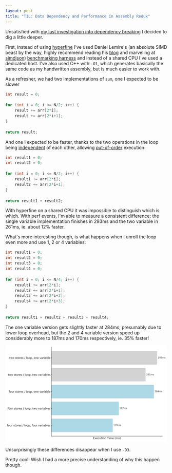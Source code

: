 ```yaml
---
layout: post
title: "TIL: Data Dependency and Performance in Assembly Redux"
---
```


Unsatisfied with [my last investigation into dependency
breaking](https://blog.mattstuchlik.com/2024/02/04/TIL-data-dependency-performance-assembly.html)
I decided to dig a little deeper.

First, instead of using [hyperfine](https://github.com/sharkdp/hyperfine) I've used Daniel Lemire's (an absolute SIMD
beast by the way, highly recommend reading his [blog](https://lemire.me/blog/)
and marveling at [simdjson](https://simdjson.org)) [benchmarking
harness](https://github.com/lemire/Code-used-on-Daniel-Lemire-s-blog/tree/master/2024/02/04/benchmarks)
and instead of a shared CPU I've used a dedicated host. I've also used C++ with
`-O1`, which generates basically the same code as my handwritten assembly, but
is much easier to work with.

As a refresher, we had two implementations of `sum`, one I expected to be slower

```cpp
int result = 0;

for (int i = 0; i <= N/2; i++) {
    result += arr[2*i];
    result += arr[2*i+1];
}

return result;
```

And one I expected to be faster, thanks to the two operations in the loop being [independent](https://en.wikipedia.org/wiki/Data_dependency) of each other, allowing [out-of-order](https://en.wikipedia.org/wiki/Out-of-order_execution) execution:

```cpp
int result1 = 0;
int result2 = 0;

for (int i = 0; i <= N/2; i++) {
    result1 += arr[2*i];
    result2 += arr[2*i+1];
}

return result1 + result2;
```

With hyperfine on a shared CPU it was impossible to distinguish which is
which. With perf events, I'm able to measure a consistent difference: the
single variable implementation finishes in 293ms and the two variable in 261ms, ie. about 12% faster.

What's more interesting though, is what happens when I unroll the loop even more and use 1, 2 or 4 variables:

```cpp
int result1 = 0;
int result2 = 0;
int result3 = 0;
int result4 = 0;

for (int i = 0; i <= N/4; i++) {
    result1 += arr[2*i];
    result2 += arr[2*i+1];
    result3 += arr[2*i+2];
    result4 += arr[2*i+3];
}

return result1 + result2 + result3 + result4;
```

The one variable version gets slightly faster at 284ms, presumably due to
lower loop overhead, but the 2 and 4 variable version speed up considerably more to
187ms and 170ms respectively, ie. 35% faster!

![graph](/assets/dependency_breaking_graph.png)

Unsurprisingly these differences disappear when I use `-O3`.

Pretty cool! Wish I had a more precise understanding of why this happen though.
